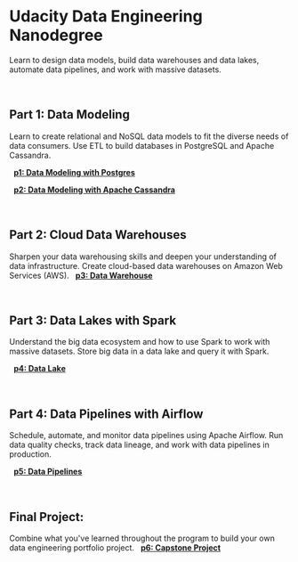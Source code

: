 # Udacity Data Engineering Nanodegree
Learn to design data models, build data warehouses and data lakes, automate data pipelines, and work with massive datasets.

&nbsp;

## Part 1: Data Modeling
Learn to create relational and NoSQL data models to fit the diverse needs of data consumers. Use ETL to build databases in PostgreSQL and Apache Cassandra.

&nbsp;
[**p1: Data Modeling with Postgres**](https://github.com/BaderAlshaya/Udacity_DEND/tree/master/p1)

&nbsp;
[**p2: Data Modeling with Apache Cassandra**](https://github.com/BaderAlshaya/Udacity_DEND/tree/master/p2)

&nbsp;

## Part 2: Cloud Data Warehouses
Sharpen your data warehousing skills and deepen your understanding of data infrastructure. Create cloud-based data warehouses on Amazon Web Services (AWS).
&nbsp;
[**p3: Data Warehouse**](https://github.com/BaderAlshaya/Udacity_DEND/tree/master/p3)

&nbsp;

## Part 3: Data Lakes with Spark
Understand the big data ecosystem and how to use Spark to work with massive datasets. Store big data in a data lake and query it with Spark.

&nbsp;
[**p4: Data Lake**](https://github.com/BaderAlshaya/Udacity_DEND/tree/master/p4)

&nbsp;

## Part 4: Data Pipelines with Airflow
Schedule, automate, and monitor data pipelines using Apache Airflow. Run data quality checks, track data lineage, and work with data pipelines in production.

&nbsp;
[**p5: Data Pipelines**](https://github.com/BaderAlshaya/Udacity_DEND/tree/master/p5)

&nbsp;

## Final Project:
Combine what you've learned throughout the program to build your own data engineering portfolio project.
&nbsp;
[**p6: Capstone Project**](https://github.com/BaderAlshaya/Udacity_DEND/tree/master/p6)

&nbsp;

